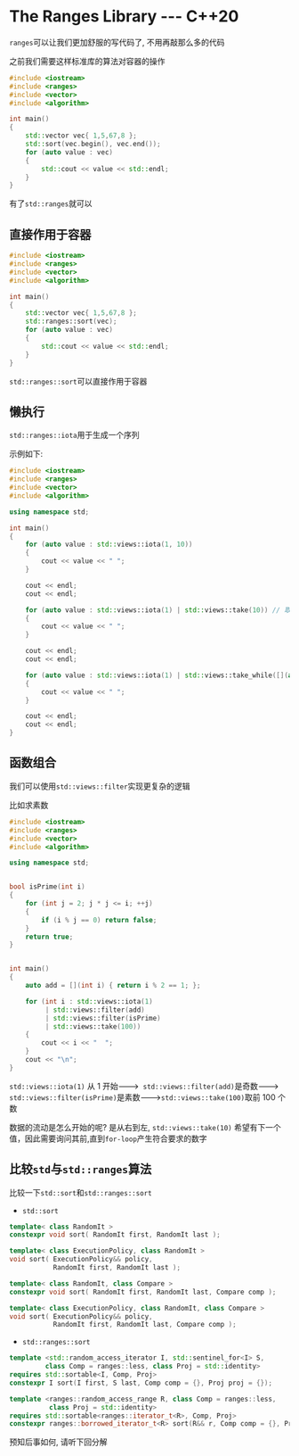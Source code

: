 # The Ranges Library --- C++20

`ranges`可以让我们更加舒服的写代码了, 不用再敲那么多的代码

之前我们需要这样标准库的算法对容器的操作

```cpp
#include <iostream>
#include <ranges>
#include <vector>
#include <algorithm>

int main()
{
	std::vector vec{ 1,5,67,8 };
	std::sort(vec.begin(), vec.end());
	for (auto value : vec)
	{
		std::cout << value << std::endl;
	}
}

```

有了`std::ranges`就可以

## 直接作用于容器

```cpp
#include <iostream>
#include <ranges>
#include <vector>
#include <algorithm>

int main()
{
	std::vector vec{ 1,5,67,8 };
	std::ranges::sort(vec);
	for (auto value : vec)
	{
		std::cout << value << std::endl;
	}
}

```

`std::ranges::sort`可以直接作用于容器

## 懒执行

`std::ranges::iota`用于生成一个序列

示例如下:

```cpp
#include <iostream>
#include <ranges>
#include <vector>
#include <algorithm>

using namespace std;

int main()
{
	for (auto value : std::views::iota(1, 10))
	{
		cout << value << " ";
	}

	cout << endl;
	cout << endl;

	for (auto value : std::views::iota(1) | std::views::take(10)) // 取10个数
	{
		cout << value << " ";
	}

	cout << endl;
	cout << endl;

	for (auto value : std::views::iota(1) | std::views::take_while([](auto i) { return i < 9; }))
	{
		cout << value << " ";
	}

	cout << endl;
	cout << endl;
}

```

## 函数组合

我们可以使用`std::views::filter`实现更复杂的逻辑

比如求素数

```cpp
#include <iostream>
#include <ranges>
#include <vector>
#include <algorithm>

using namespace std;


bool isPrime(int i)
{
	for (int j = 2; j * j <= i; ++j)
	{
		if (i % j == 0) return false;
	}
	return true;
}


int main()
{
	auto add = [](int i) { return i % 2 == 1; };

	for (int i : std::views::iota(1)
	     | std::views::filter(add)
	     | std::views::filter(isPrime)
	     | std::views::take(100))
	{
		cout << i << "  ";
	}
	cout << "\n";
}

```

`std::views::iota(1)` 从 1 开始--->` std::views::filter(add)`是奇数---> `std::views::filter(isPrime)`是素数--->`std::views::take(100)`取前 100 个数

数据的流动是怎么开始的呢? 是从右到左, `std::views::take(10)` 希望有下一个值，因此需要询问其前,直到`for-loop`产生符合要求的数字

## 比较`std`与`std::ranges`算法

比较一下`std::sort`和`std::ranges::sort`

- `std::sort`

```cpp
template< class RandomIt >
constexpr void sort( RandomIt first, RandomIt last );

template< class ExecutionPolicy, class RandomIt >
void sort( ExecutionPolicy&& policy,
           RandomIt first, RandomIt last );

template< class RandomIt, class Compare >
constexpr void sort( RandomIt first, RandomIt last, Compare comp );

template< class ExecutionPolicy, class RandomIt, class Compare >
void sort( ExecutionPolicy&& policy,
           RandomIt first, RandomIt last, Compare comp );
```

- `std::ranges::sort`

```cpp
template <std::random_access_iterator I, std::sentinel_for<I> S,
         class Comp = ranges::less, class Proj = std::identity>
requires std::sortable<I, Comp, Proj>
constexpr I sort(I first, S last, Comp comp = {}, Proj proj = {});

template <ranges::random_access_range R, class Comp = ranges::less, 
          class Proj = std::identity>
requires std::sortable<ranges::iterator_t<R>, Comp, Proj>
constexpr ranges::borrowed_iterator_t<R> sort(R&& r, Comp comp = {}, Proj proj = {});
```

预知后事如何, 请听下回分解





















